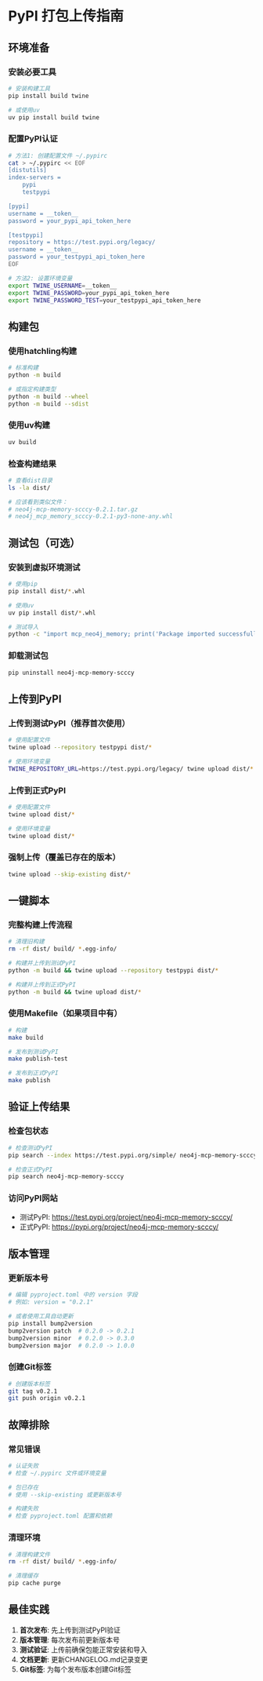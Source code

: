 # PyPI 打包上传指南

## 环境准备

### 安装必要工具
```bash
# 安装构建工具
pip install build twine

# 或使用uv
uv pip install build twine
```

### 配置PyPI认证
```bash
# 方法1: 创建配置文件 ~/.pypirc
cat > ~/.pypirc << EOF
[distutils]
index-servers =
    pypi
    testpypi

[pypi]
username = __token__
password = your_pypi_api_token_here

[testpypi]
repository = https://test.pypi.org/legacy/
username = __token__
password = your_testpypi_api_token_here
EOF

# 方法2: 设置环境变量
export TWINE_USERNAME=__token__
export TWINE_PASSWORD=your_pypi_api_token_here
export TWINE_PASSWORD_TEST=your_testpypi_api_token_here
```

## 构建包

### 使用hatchling构建
```bash
# 标准构建
python -m build

# 或指定构建类型
python -m build --wheel
python -m build --sdist
```

### 使用uv构建
```bash
uv build
```

### 检查构建结果
```bash
# 查看dist目录
ls -la dist/

# 应该看到类似文件：
# neo4j-mcp-memory-scccy-0.2.1.tar.gz
# neo4j_mcp_memory_scccy-0.2.1-py3-none-any.whl
```

## 测试包（可选）

### 安装到虚拟环境测试
```bash
# 使用pip
pip install dist/*.whl

# 使用uv
uv pip install dist/*.whl

# 测试导入
python -c "import mcp_neo4j_memory; print('Package imported successfully')"
```

### 卸载测试包
```bash
pip uninstall neo4j-mcp-memory-scccy
```

## 上传到PyPI

### 上传到测试PyPI（推荐首次使用）
```bash
# 使用配置文件
twine upload --repository testpypi dist/*

# 使用环境变量
TWINE_REPOSITORY_URL=https://test.pypi.org/legacy/ twine upload dist/*
```

### 上传到正式PyPI
```bash
# 使用配置文件
twine upload dist/*

# 使用环境变量
twine upload dist/*
```

### 强制上传（覆盖已存在的版本）
```bash
twine upload --skip-existing dist/*
```

## 一键脚本

### 完整构建上传流程
```bash
# 清理旧构建
rm -rf dist/ build/ *.egg-info/

# 构建并上传到测试PyPI
python -m build && twine upload --repository testpypi dist/*

# 构建并上传到正式PyPI
python -m build && twine upload dist/*
```

### 使用Makefile（如果项目中有）
```bash
# 构建
make build

# 发布到测试PyPI
make publish-test

# 发布到正式PyPI
make publish
```

## 验证上传结果

### 检查包状态
```bash
# 检查测试PyPI
pip search --index https://test.pypi.org/simple/ neo4j-mcp-memory-scccy

# 检查正式PyPI
pip search neo4j-mcp-memory-scccy
```

### 访问PyPI网站
- 测试PyPI: https://test.pypi.org/project/neo4j-mcp-memory-scccy/
- 正式PyPI: https://pypi.org/project/neo4j-mcp-memory-scccy/

## 版本管理

### 更新版本号
```bash
# 编辑 pyproject.toml 中的 version 字段
# 例如: version = "0.2.1"

# 或者使用工具自动更新
pip install bump2version
bump2version patch  # 0.2.0 -> 0.2.1
bump2version minor  # 0.2.0 -> 0.3.0
bump2version major  # 0.2.0 -> 1.0.0
```

### 创建Git标签
```bash
# 创建版本标签
git tag v0.2.1
git push origin v0.2.1
```

## 故障排除

### 常见错误
```bash
# 认证失败
# 检查 ~/.pypirc 文件或环境变量

# 包已存在
# 使用 --skip-existing 或更新版本号

# 构建失败
# 检查 pyproject.toml 配置和依赖
```

### 清理环境
```bash
# 清理构建文件
rm -rf dist/ build/ *.egg-info/

# 清理缓存
pip cache purge
```

## 最佳实践

1. **首次发布**: 先上传到测试PyPI验证
2. **版本管理**: 每次发布前更新版本号
3. **测试验证**: 上传前确保包能正常安装和导入
4. **文档更新**: 更新CHANGELOG.md记录变更
5. **Git标签**: 为每个发布版本创建Git标签
